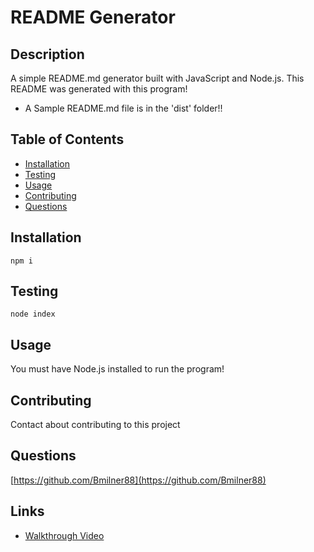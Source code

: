 
# README Generator


## Description

A simple README.md generator built with JavaScript and Node.js.
This README was generated with this program!
* A Sample README.md file is in the 'dist' folder!!

## Table of Contents

- [Installation](#installation)
- [Testing](#testing)
- [Usage](#usage)
- [Contributing](#contributing)
- [Questions](#questions)


## Installation

~~~
npm i
~~~


## Testing

~~~
node index
~~~


## Usage

You must have Node.js installed to run the program!


## Contributing

Contact about contributing to this project


## Questions

[https://github.com/Bmilner88](https://github.com/Bmilner88)


## Links

* [Walkthrough Video](https://drive.google.com/file/d/1fk-QZOBPFZeY1ycwvCDzDQp3f09VefM4/view)
